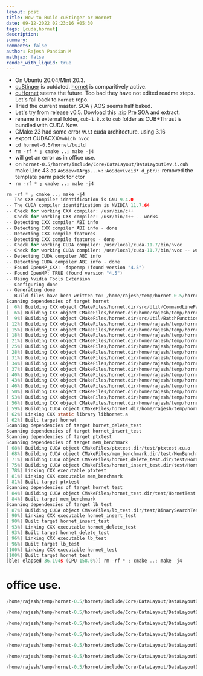 ```yaml
---
layout: post
title: How to Build cuStinger or Hornet
date: 09-12-2022 02:23:16 +05:30
tags: [cuda,hornet]
description:
summary:
comments: false
author: Rajesh Pandian M
mathjax: false
render_with_liquid: true
---
```


- On Ubuntu 20.04/Mint 20.3.
- [cuStinger](https://github.com/cuStinger/cuStinger) is outdated. [hornet](https://github.com/hornet-gt/hornet/) is comparitively active.
- [cuHornet](https://github.com/rapidsai/cuhornet) seems the future. Too bad they have not edited readme steps. Let's fall back to `hornet` repo.
- Tried the current master. SOA / AOS seems half baked.
- Let's try from release v0.5. Dowload this .zip [Pre SOA](https://github.com/hornet-gt/hornet/archive/refs/tags/0.5.zip) and extract.
- rename in external folder, `cub-1.8.x` to `cub` folder as CUB+Thrust is bundled with CUDA Now.
- CMake 23 had some error w.r.t cuda architecture. using 3.16
- export CUDACXX=`which nvcc`
- `cd hornet-0.5/hornet/build`
- `rm -rf * ; cmake ..; make -j4`
- will get an error as in office use.
- on `hornet-0.5/hornet/include/Core/DataLayout/DataLayoutDev.i.cuh`  make Line 43 as `AoSdev<TArgs...>::AoSdev(void* d_ptr):`
removed the template parm pack for ctor
- `rm -rf * ; cmake ..; make -j4`

```c
rm -rf * ; cmake ..; make -j4
-- The CXX compiler identification is GNU 9.4.0
-- The CUDA compiler identification is NVIDIA 11.7.64
-- Check for working CXX compiler: /usr/bin/c++
-- Check for working CXX compiler: /usr/bin/c++ -- works
-- Detecting CXX compiler ABI info
-- Detecting CXX compiler ABI info - done
-- Detecting CXX compile features
-- Detecting CXX compile features - done
-- Check for working CUDA compiler: /usr/local/cuda-11.7/bin/nvcc
-- Check for working CUDA compiler: /usr/local/cuda-11.7/bin/nvcc -- works
-- Detecting CUDA compiler ABI info
-- Detecting CUDA compiler ABI info - done
-- Found OpenMP_CXX: -fopenmp (found version "4.5") 
-- Found OpenMP: TRUE (found version "4.5")  
-- Using Nvidia Tools Extension
-- Configuring done
-- Generating done
-- Build files have been written to: /home/rajesh/temp/hornet-0.5/hornet/build
Scanning dependencies of target hornet
[  6%] Building CXX object CMakeFiles/hornet.dir/src/Util/CommandLineParam.cpp.o
[  6%] Building CXX object CMakeFiles/hornet.dir/home/rajesh/temp/hornet-0.5/xlib/src/Device/Util/CudaUtil.cpp.o
[  9%] Building CXX object CMakeFiles/hornet.dir/src/Util/BatchFunctions.cpp.o
[ 12%] Building CXX object CMakeFiles/hornet.dir/home/rajesh/temp/hornet-0.5/xlib/src/Device/Util/DeviceProperties.cpp.o
[ 15%] Building CXX object CMakeFiles/hornet.dir/home/rajesh/temp/hornet-0.5/xlib/src/Device/Util/SafeCudaAPI.cpp.o
[ 18%] Building CXX object CMakeFiles/hornet.dir/home/rajesh/temp/hornet-0.5/xlib/src/Graph/BFS.cpp.o
[ 21%] Building CXX object CMakeFiles/hornet.dir/home/rajesh/temp/hornet-0.5/xlib/src/Graph/BellmanFord.cpp.o
[ 25%] Building CXX object CMakeFiles/hornet.dir/home/rajesh/temp/hornet-0.5/xlib/src/Graph/Brim.cpp.o
[ 28%] Building CXX object CMakeFiles/hornet.dir/home/rajesh/temp/hornet-0.5/xlib/src/Graph/Dijkstra.cpp.o
[ 31%] Building CXX object CMakeFiles/hornet.dir/home/rajesh/temp/hornet-0.5/xlib/src/Graph/GraphBase.cpp.o
[ 34%] Building CXX object CMakeFiles/hornet.dir/home/rajesh/temp/hornet-0.5/xlib/src/Graph/GraphStd.cpp.o
[ 37%] Building CXX object CMakeFiles/hornet.dir/home/rajesh/temp/hornet-0.5/xlib/src/Graph/GraphStdRead.cpp.o
[ 40%] Building CXX object CMakeFiles/hornet.dir/home/rajesh/temp/hornet-0.5/xlib/src/Graph/GraphWeight.cpp.o
[ 43%] Building CXX object CMakeFiles/hornet.dir/home/rajesh/temp/hornet-0.5/xlib/src/Graph/GraphWeightRead.cpp.o
[ 46%] Building CXX object CMakeFiles/hornet.dir/home/rajesh/temp/hornet-0.5/xlib/src/Graph/SCC.cpp.o
[ 50%] Building CXX object CMakeFiles/hornet.dir/home/rajesh/temp/hornet-0.5/xlib/src/Graph/WCC.cpp.o
[ 53%] Building CXX object CMakeFiles/hornet.dir/home/rajesh/temp/hornet-0.5/xlib/src/Host/FileUtil.cpp.o
[ 56%] Building CXX object CMakeFiles/hornet.dir/home/rajesh/temp/hornet-0.5/xlib/src/Host/PrintExt.cpp.o
[ 59%] Building CUDA object CMakeFiles/hornet.dir/home/rajesh/temp/hornet-0.5/xlib/src/Device/Primitives/CubWrapper.cu.o
[ 62%] Linking CXX static library libhornet.a
[ 62%] Built target hornet
Scanning dependencies of target hornet_delete_test
Scanning dependencies of target hornet_insert_test
Scanning dependencies of target ptxtest
Scanning dependencies of target mem_benchmark
[ 68%] Building CUDA object CMakeFiles/ptxtest.dir/test/ptxtest.cu.o
[ 68%] Building CUDA object CMakeFiles/mem_benchmark.dir/test/MemBenchmark.cu.o
[ 71%] Building CUDA object CMakeFiles/hornet_delete_test.dir/test/HornetDeleteTest.cu.o
[ 75%] Building CUDA object CMakeFiles/hornet_insert_test.dir/test/HornetInsertTest.cu.o
[ 78%] Linking CXX executable ptxtest
[ 81%] Linking CXX executable mem_benchmark
[ 81%] Built target ptxtest
Scanning dependencies of target hornet_test
[ 84%] Building CUDA object CMakeFiles/hornet_test.dir/test/HornetTest.cu.o
[ 84%] Built target mem_benchmark
Scanning dependencies of target lb_test
[ 87%] Building CUDA object CMakeFiles/lb_test.dir/test/BinarySearchTest.cu.o
[ 90%] Linking CXX executable hornet_insert_test
[ 90%] Built target hornet_insert_test
[ 93%] Linking CXX executable hornet_delete_test
[ 93%] Built target hornet_delete_test
[ 96%] Linking CXX executable lb_test
[ 96%] Built target lb_test
[100%] Linking CXX executable hornet_test
[100%] Built target hornet_test
[ble: elapsed 36.194s (CPU 158.6%)] rm -rf * ; cmake ..; make -j4
```

# office use.


```c
/home/rajesh/temp/hornet-0.5/hornet/include/Core/DataLayout/DataLayoutDev.i.cuh(43): error: name followed by "::" must be a class or namespace name

/home/rajesh/temp/hornet-0.5/hornet/include/Core/DataLayout/DataLayoutDev.i.cuh(43): error: argument list for class template "hornets_nest::AoSdev" is missing

/home/rajesh/temp/hornet-0.5/hornet/include/Core/DataLayout/DataLayoutDev.i.cuh(43): error: expected a ";"

/home/rajesh/temp/hornet-0.5/hornet/include/Core/DataLayout/DataLayoutDev.i.cuh(115): warning #12-D: parsing restarts here after previous syntax error

/home/rajesh/temp/hornet-0.5/hornet/include/Core/DataLayout/DataLayoutDev.i.cuh(43): error: name followed by "::" must be a class or namespace name

/home/rajesh/temp/hornet-0.5/hornet/include/Core/DataLayout/DataLayoutDev.i.cuh(43): error: argument list for class template "hornets_nest::AoSdev" is missing

/home/rajesh/temp/hornet-0.5/hornet/include/Core/DataLayout/DataLayoutDev.i.cuh(43): error: expected a ";"


```
